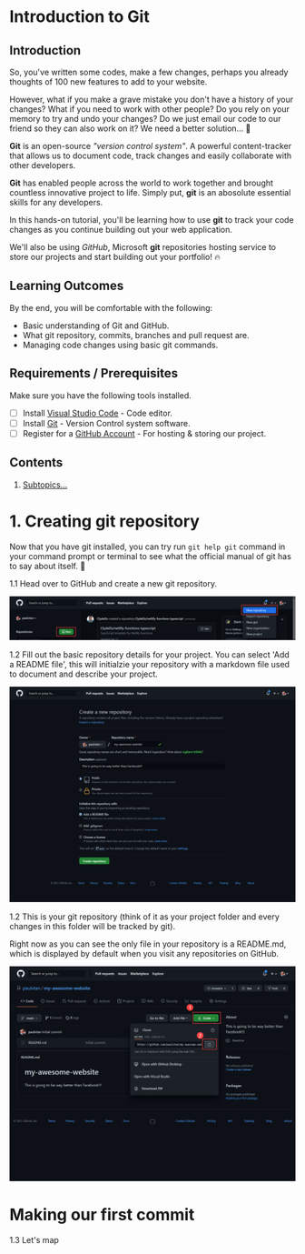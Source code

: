 # Introduction to Git

## Introduction

So, you've written some codes, make a few changes, perhaps you already thoughts of 100 new features to add to your website. 

However, what if you make a grave mistake you don't have a history of your changes? What if you need to work with other people? Do you rely on your memory to try and undo your changes? Do we just email our code to our friend so they can also work on it? We need a better solution... 🤨

**Git** is an open-source _"version control system"_. A powerful content-tracker that allows us to document code, track changes and easily collaborate with other developers. 

**Git** has enabled people across the world to work together and brought countless innovative project to life. Simply put, **git** is an abosolute essential skills for any developers.

In this hands-on tutorial, you'll be learning how to use **git** to track your code changes as you continue building out your web application. 

We'll also be using _GitHub_, Microsoft **git** repositories hosting service to store our projects and start building out your portfolio! 🔥

## Learning Outcomes
By the end, you will be comfortable with the following:
- Basic understanding of Git and GitHub.
- What git repository, commits, branches and pull request are.
- Managing code changes using basic git commands.

## Requirements / Prerequisites
Make sure you have the following tools installed.
- [ ] Install [Visual Studio Code](https://code.visualstudio.com/) - Code editor.
- [ ] Install [Git](https://git-scm.com/) - Version Control system software.
- [ ] Register for a [GitHub Account](https://github.com/) - For hosting & storing our project.

## Contents
1. [Subtopics...](#exampleLink)

# 1. Creating git repository

Now that you have git installed, you can try run `git help git` command in your command prompt or terminal to see what the official manual of git has to say about itself. 🙂

1.1 Head over to GitHub and create a new git repository.

![Create new repository](images/1.png)

1.2 Fill out the basic repository details for your project. You can select 'Add a README file', this will initialzie your repository with a markdown file used to document and describe your project.

![Create new repository](images/2.png)

1.2 This is your git repository (think of it as your project folder and every changes in this folder will be tracked by git). 

Right now as you can see the only file in your repository is a README.md, which is displayed by default when you visit any repositories on GitHub.

![Create new repository](images/3.png)

# Making our first commit

1.3 Let's map 








